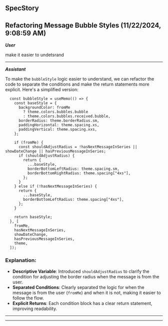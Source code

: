 ## SpecStory

## Refactoring Message Bubble Styles (11/22/2024, 9:08:59 AM)

_**User**_

make it easier to undetsrand 

---

_**Assistant**_

To make the `bubbleStyle` logic easier to understand, we can refactor the code to separate the conditions and make the return statements more explicit. Here's a simplified version:

```typescript:components/Chat/Message/MessageBubble.tsx
  const bubbleStyle = useMemo(() => {
    const baseStyle = {
      backgroundColor: fromMe
        ? theme.colors.bubbles.bubble
        : theme.colors.bubbles.received.bubble,
      borderRadius: theme.borderRadius.sm,
      paddingHorizontal: theme.spacing.xs,
      paddingVertical: theme.spacing.xxs,
    };

    if (fromMe) {
      const shouldAdjustRadius = !hasNextMessageInSeries || showDateChange || hasPreviousMessageInSeries;
      if (shouldAdjustRadius) {
        return {
          ...baseStyle,
          borderBottomLeftRadius: theme.spacing.sm,
          borderBottomRightRadius: theme.spacing["4xs"],
        };
      }
    } else if (!hasNextMessageInSeries) {
      return {
        ...baseStyle,
        borderBottomLeftRadius: theme.spacing["4xs"],
      };
    }

    return baseStyle;
  }, [
    fromMe,
    hasNextMessageInSeries,
    showDateChange,
    hasPreviousMessageInSeries,
    theme,
  ]);
```

### Explanation:
- **Descriptive Variable**: Introduced `shouldAdjustRadius` to clarify the condition for adjusting the border radius when the message is from the user.
- **Separated Conditions**: Clearly separated the logic for when the message is from the user (`fromMe`) and when it is not, making it easier to follow the flow.
- **Explicit Returns**: Each condition block has a clear return statement, improving readability.

---



---

